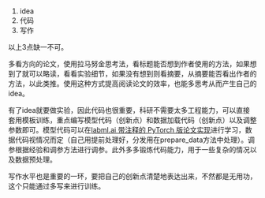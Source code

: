 # 


1. idea
2. 代码
3. 写作

以上3点缺一不可。

多看方向的论文，使用拉马努金思考法，看标题能否想到作者使用的方法，如果想到了就可以略读，看看实验细节，如果没有想到则看摘要，从摘要能否看出作者的方法，以此类推。使用这种方式提高阅读论文的效率，也能多思考从而产生自己的idea。

有了idea就要做实验，因此代码也很重要，科研不需要太多工程能力，可以直接套用模板训练，重点编写模型代码（创新点）和数据加载代码（创新点）以及调整参数即可。模型代码可以在[labml.ai 带注释的 PyTorch 版论文实现](https://nn.labml.ai/zh/)进行学习，数据代码视情况而定（自己用提前处理好，分发用在prepare_data方法中处理）。调参根据经验和调参方法进行调参。此外多多锻炼代码能力，用于一些复杂的情况以及数据预处理。

写作水平也是重要的一环，要把自己的创新点清楚地表达出来，不然都是无用功，这个只能通过多写来进行训练。
